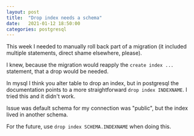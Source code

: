 ```yaml
---
layout: post
title:  "Drop index needs a schema"
date:   2021-01-12 18:50:00
categories: postgresql
---
```


This week I needed to manually roll back part of a migration (it included multiple statements, direct shame elsewhere, please).

I knew, because the migration would reapply the `create index ...` statement, that a drop would be needed.

In mysql I think you alter table to drop an index, but in postgresql the documentation points to a more straightforward
`drop index INDEXNAME`. I tried this and it didn't work.

Issue was default schema for my connection was "public", but the index lived in another schema.

For the future, use `drop index SCHEMA.INDEXNAME` when doing this.
